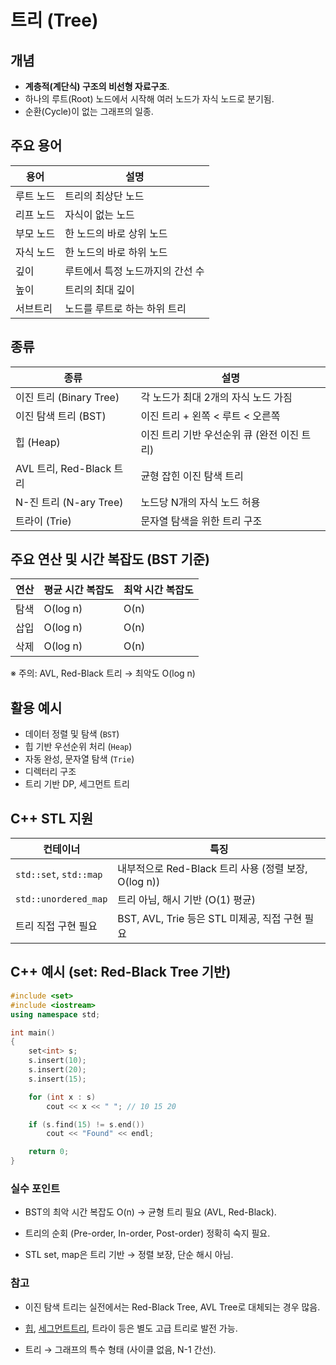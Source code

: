 # 트리 (Tree)

## 개념
- **계층적(계단식) 구조의 비선형 자료구조**.
- 하나의 루트(Root) 노드에서 시작해 여러 노드가 자식 노드로 분기됨.
- 순환(Cycle)이 없는 그래프의 일종.

## 주요 용어
| 용어        | 설명                             |
|------------|--------------------------------|
| 루트 노드   | 트리의 최상단 노드                 |
| 리프 노드   | 자식이 없는 노드                   |
| 부모 노드   | 한 노드의 바로 상위 노드            |
| 자식 노드   | 한 노드의 바로 하위 노드            |
| 깊이        | 루트에서 특정 노드까지의 간선 수      |
| 높이        | 트리의 최대 깊이                    |
| 서브트리     | 노드를 루트로 하는 하위 트리         |

## 종류
| 종류            | 설명                             |
|-----------------|--------------------------------|
| 이진 트리 (Binary Tree) | 각 노드가 최대 2개의 자식 노드 가짐  |
| 이진 탐색 트리 (BST)   | 이진 트리 + 왼쪽 < 루트 < 오른쪽    |
| 힙 (Heap)           | 이진 트리 기반 우선순위 큐 (완전 이진 트리) |
| AVL 트리, Red-Black 트리 | 균형 잡힌 이진 탐색 트리               |
| N-진 트리 (N-ary Tree) | 노드당 N개의 자식 노드 허용            |
| 트라이 (Trie)        | 문자열 탐색을 위한 트리 구조            |

## 주요 연산 및 시간 복잡도 (BST 기준)
| 연산      | 평균 시간 복잡도 | 최악 시간 복잡도 |
|---------|----------------|----------------|
| 탐색      | O(log n)        | O(n)            |
| 삽입      | O(log n)        | O(n)            |
| 삭제      | O(log n)        | O(n)            |

※ 주의: AVL, Red-Black 트리 → 최악도 O(log n)

## 활용 예시
- 데이터 정렬 및 탐색 (`BST`)
- 힙 기반 우선순위 처리 (`Heap`)
- 자동 완성, 문자열 탐색 (`Trie`)
- 디렉터리 구조
- 트리 기반 DP, 세그먼트 트리

## C++ STL 지원
| 컨테이너           | 특징                              |
|--------------------|--------------------------------|
| `std::set`, `std::map` | 내부적으로 Red-Black 트리 사용 (정렬 보장, O(log n)) |
| `std::unordered_map` | 트리 아님, 해시 기반 (O(1) 평균)          |
| 트리 직접 구현 필요    | BST, AVL, Trie 등은 STL 미제공, 직접 구현 필요 |

## C++ 예시 (set: Red-Black Tree 기반)
```cpp
#include <set>
#include <iostream>
using namespace std;

int main()
{
    set<int> s;
    s.insert(10);
    s.insert(20);
    s.insert(15);

    for (int x : s)
        cout << x << " "; // 10 15 20

    if (s.find(15) != s.end())
        cout << "Found" << endl;

    return 0;
}
```

### 실수 포인트
- BST의 최악 시간 복잡도 O(n) → 균형 트리 필요 (AVL, Red-Black).

- 트리의 순회 (Pre-order, In-order, Post-order) 정확히 숙지 필요.

- STL set, map은 트리 기반 → 정렬 보장, 단순 해시 아님.

### 참고
- 이진 탐색 트리는 실전에서는 Red-Black Tree, AVL Tree로 대체되는 경우 많음.

- [힙](힙.md), [세그먼트트리](세그먼트트리.md), 트라이 등은 별도 고급 트리로 발전 가능.

- 트리 → 그래프의 특수 형태 (사이클 없음, N-1 간선).
